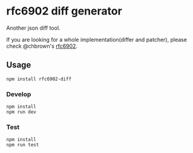 rfc6902 diff generator
======================

Another json diff tool.

If you are looking for a whole implementation(differ and patcher), please check @chbrown's [rfc6902](https://www.npmjs.org/package/rfc6902).

Usage
-----

```shell
npm install rfc6902-diff
```

### Develop

```shell
npm install
npm run dev
```

### Test

```shell
npm install
npm run test
```
